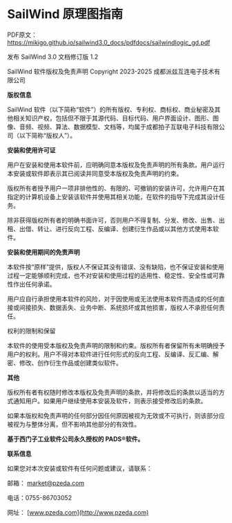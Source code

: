 # SailWind 原理图指南

PDF原文：https://mikigo.github.io/sailwind3.0_docs/pdfdocs/sailwindlogic_gd.pdf

发布 SailWind 3.0
文档修订版 1.2

SailWind 软件版权及免责声明 Copyright  2023-2025 成都派兹互连电子技术有限公司

**版权信息**

SailWind 软件（以下简称“软件”）的所有版权、专利权、商标权、商业秘密及其他相关知识产权，包括但不限于其源代码、目标代码、用户界面设计、图形、图像、音频、视频、算法、数据模型、文档等，均属于成都拍子互联电子科技有限公司（以下简称“版权人”）。

**安装和使用许可证**

用户在安装和使用本软件前，应明确同意本版权及免责声明的所有条款。用户运行本安装或软件即表示其已阅读并同意受本版权及免责声明的约束。

版权所有者授予用户一项非排他性的、有限的、可撤销的安装许可，允许用户在其指定的计算机设备上安装该软件并使用其相关功能，在软件的指导下完成其设计任务。

除非获得版权所有者的明确书面许可，否则用户不得复制、分发、修改、出售、出租、出借、转让、进行反向工程、反编译、创建衍生作品或以其他方式使用本软件。

**安装和使用期间的免责声明**

本软件按“原样”提供，版权人不保证其没有错误、没有缺陷，也不保证安装和使用过程一定能够顺利完成，也不对安装和使用过程的适用性、稳定性、安全性或可靠性作出任何承诺。

用户应自行承担使用本软件的风险，对于因使用或无法使用本软件而造成的任何直接或间接损失、数据丢失、业务中断、系统损坏或其他损害，版权人不承担任何责任。

权利的限制和保留

本软件的使用受本版权及免责声明的限制和约束。版权所有者保留所有未明确授予用户的权利。用户不得对本软件进行任何形式的反向工程、反编译、反汇编、解密、修改、创作衍生作品或创建类似软件。

**其他**

版权所有者有权随时修改本版权及免责声明的条款，并将修改后的条款以适当的方式通知用户。如果用户继续使用本安装及软件，则表示接受修改后的条款。

如果本版权和免责声明的任何部分因任何原因被视为无效或不可执行，则该部分应被视为与整体分离，但不影响其他部分的有效性。

**基于西门子工业软件公司永久授权的 PADS®软件。**

**联系信息**

如果您对本次安装或软件有任何问题或建议，请联系：

邮箱： [market@pzeda.com](mailto:market@pzeda.com)

电话：0755-86703052

网址： [www.pzeda.com](http://www.pzeda.com)

